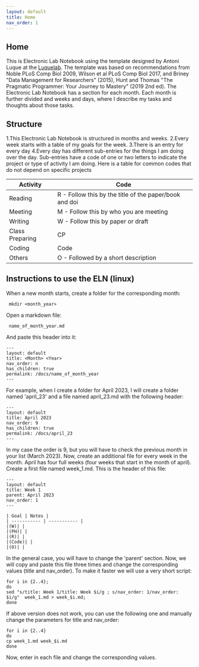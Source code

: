 ```yaml
---
layout: default
title: Home
nav_order: 1
---
```


## Home

This is Electronic Lab Notebook using the template designed by Antoni Luque at the [Luquelab](https://www.luquelab.com). The template was based on recommendations from Noble PLoS Comp Biol 2009, Wilson et al PLoS Comp Biol 2017, and Briney "Data Management for Researchers" (2015), Hunt and Thomas "The Pragmatic Programmer: Your Journey to Mastery" (2019 2nd ed).
The Electronic Lab Notebook has a section for each month. Each month is further divided and weeks and days, where I describe my tasks and thoughts about those tasks.

## Structure

1.This Electronic Lab Notebook is structured in months and weeks.
2.Every week starts with a table of my goals for the week.
3.There is an entry for every day
4.Every day has different sub-entries for the things I am doing over the day. Sub-entries have a code of one or two letters to indicate the project or type of activity I am doing. Here is a table for common codes that do not depend on specific projects


| Activity | Code |
| ----------- | ----------- |
|Reading | R - Follow this by the title of the paper/book and doi |
|Meeting| M - Follow this by who you are meeting|
|Writing| W - Follow this by paper or draft |
|Class Preparing| CP |
|Coding| Code |
|Others| O - Followed by a short description |

## Instructions to use the ELN (linux)

When a new month starts, create a folder for the corresponding month:

     mkdir <month_year>

Open a markdown file:

     name_of_month_year.md

And paste this header into it:

    --- 
    layout: default
    title: <Month> <Year>
    nav_order: n
    has_children: true
    permalink: /docs/name_of_month_year
    ---

For example, when I create a folder for April 2023, I will create a folder named 'april_23' and a file named april_23.md with the following header:

    ---
    layout: default
    title: April 2023
    nav_order: 9
    has_children: true
    permalink: /docs/april_23
    ---

In my case the order is 9, but you will have to check the previous month in your list (March 2023). Now, create an additional file for every week in the month. April has four full weeks (four weeks that start in the month of april). Create a first file named week_1.md. This is the header of this file:

    ---
    layout: default
    title: Week 1
    parent: April 2023
    nav_order: 1
    ---

    | Goal | Notes |                                                                                
    | ----------- | ----------- |
    |(W)| |
    |(PH)| |
    |(R)| |
    |(Code)| |
    |(O)| |

In the general case, you will have to change the 'parent' section. Now, we will copy and paste this file three times and change the corresponding values (title and nav_order). To make it faster we will use a very short script:

    for i in {2..4};
    do
    sed "s/title: Week 1/title: Week $i/g ; s/nav_order: 1/nav_order: $i/g"  week_1.md > week_$i.md;
    done

If above version does not work, you can use the following one and manually change the parameters for title and nav_order:

    for i in {2..4}
    do
    cp week_1.md week_$i.md
    done

Now, enter in each file and change the corresponding values.
     



